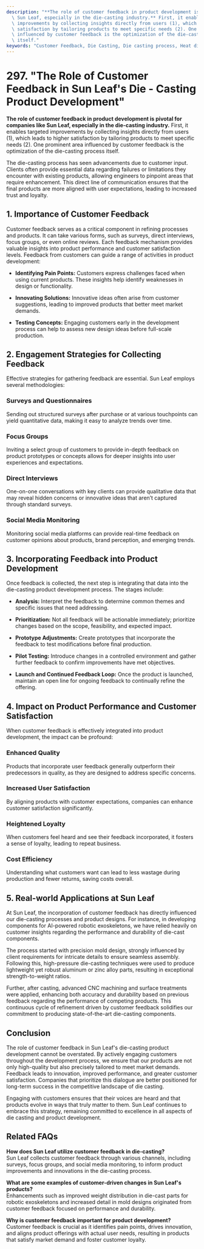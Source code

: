 ```yaml
---
description: "**The role of customer feedback in product development is pivotal for companies like\
  \ Sun Leaf, especially in the die-casting industry.** First, it enables targeted\
  \ improvements by collecting insights directly from users (1), which leads to higher\
  \ satisfaction by tailoring products to meet specific needs (2). One prominent area\
  \ influenced by customer feedback is the optimization of the die-casting process\
  \ itself."
keywords: "Customer Feedback, Die Casting, Die casting process, Heat dissipation performance"
---
```

# 297. "The Role of Customer Feedback in Sun Leaf's Die - Casting Product Development"

**The role of customer feedback in product development is pivotal for companies like Sun Leaf, especially in the die-casting industry.** First, it enables targeted improvements by collecting insights directly from users (1), which leads to higher satisfaction by tailoring products to meet specific needs (2). One prominent area influenced by customer feedback is the optimization of the die-casting process itself.

The die-casting process has seen advancements due to customer input. Clients often provide essential data regarding failures or limitations they encounter with existing products, allowing engineers to pinpoint areas that require enhancement. This direct line of communication ensures that the final products are more aligned with user expectations, leading to increased trust and loyalty.

## **1. Importance of Customer Feedback**

Customer feedback serves as a critical component in refining processes and products. It can take various forms, such as surveys, direct interviews, focus groups, or even online reviews. Each feedback mechanism provides valuable insights into product performance and customer satisfaction levels. Feedback from customers can guide a range of activities in product development:

- **Identifying Pain Points:** Customers express challenges faced when using current products. These insights help identify weaknesses in design or functionality.
  
- **Innovating Solutions:** Innovative ideas often arise from customer suggestions, leading to improved products that better meet market demands.

- **Testing Concepts:** Engaging customers early in the development process can help to assess new design ideas before full-scale production.

## **2. Engagement Strategies for Collecting Feedback**

Effective strategies for gathering feedback are essential. Sun Leaf employs several methodologies:

### **Surveys and Questionnaires**
Sending out structured surveys after purchase or at various touchpoints can yield quantitative data, making it easy to analyze trends over time.

### **Focus Groups**
Inviting a select group of customers to provide in-depth feedback on product prototypes or concepts allows for deeper insights into user experiences and expectations.

### **Direct Interviews**
One-on-one conversations with key clients can provide qualitative data that may reveal hidden concerns or innovative ideas that aren’t captured through standard surveys.

### **Social Media Monitoring**
Monitoring social media platforms can provide real-time feedback on customer opinions about products, brand perception, and emerging trends.

## **3. Incorporating Feedback into Product Development**

Once feedback is collected, the next step is integrating that data into the die-casting product development process. The stages include:

- **Analysis:** Interpret the feedback to determine common themes and specific issues that need addressing.
  
- **Prioritization:** Not all feedback will be actionable immediately; prioritize changes based on the scope, feasibility, and expected impact.

- **Prototype Adjustments:** Create prototypes that incorporate the feedback to test modifications before final production.

- **Pilot Testing:** Introduce changes in a controlled environment and gather further feedback to confirm improvements have met objectives.

- **Launch and Continued Feedback Loop:** Once the product is launched, maintain an open line for ongoing feedback to continually refine the offering.

## **4. Impact on Product Performance and Customer Satisfaction**

When customer feedback is effectively integrated into product development, the impact can be profound:

### **Enhanced Quality**
Products that incorporate user feedback generally outperform their predecessors in quality, as they are designed to address specific concerns.

### **Increased User Satisfaction**
By aligning products with customer expectations, companies can enhance customer satisfaction significantly.

### **Heightened Loyalty**
When customers feel heard and see their feedback incorporated, it fosters a sense of loyalty, leading to repeat business.

### **Cost Efficiency**
Understanding what customers want can lead to less wastage during production and fewer returns, saving costs overall.

## **5. Real-world Applications at Sun Leaf**

At Sun Leaf, the incorporation of customer feedback has directly influenced our die-casting processes and product designs. For instance, in developing components for AI-powered robotic exoskeletons, we have relied heavily on customer insights regarding the performance and durability of die-cast components. 

The process started with precision mold design, strongly influenced by client requirements for intricate details to ensure seamless assembly. Following this, high-pressure die-casting techniques were used to produce lightweight yet robust aluminum or zinc alloy parts, resulting in exceptional strength-to-weight ratios. 

Further, after casting, advanced CNC machining and surface treatments were applied, enhancing both accuracy and durability based on previous feedback regarding the performance of competing products. This continuous cycle of refinement driven by customer feedback solidifies our commitment to producing state-of-the-art die-casting components.

## **Conclusion**

The role of customer feedback in Sun Leaf's die-casting product development cannot be overstated. By actively engaging customers throughout the development process, we ensure that our products are not only high-quality but also precisely tailored to meet market demands. Feedback leads to innovation, improved performance, and greater customer satisfaction. Companies that prioritize this dialogue are better positioned for long-term success in the competitive landscape of die casting.

Engaging with customers ensures that their voices are heard and that products evolve in ways that truly matter to them. Sun Leaf continues to embrace this strategy, remaining committed to excellence in all aspects of die casting and product development.

## **Related FAQs**

**How does Sun Leaf utilize customer feedback in die-casting?**  
Sun Leaf collects customer feedback through various channels, including surveys, focus groups, and social media monitoring, to inform product improvements and innovations in the die-casting process.

**What are some examples of customer-driven changes in Sun Leaf's products?**  
Enhancements such as improved weight distribution in die-cast parts for robotic exoskeletons and increased detail in mold designs originated from customer feedback focused on performance and durability.

**Why is customer feedback important for product development?**  
Customer feedback is crucial as it identifies pain points, drives innovation, and aligns product offerings with actual user needs, resulting in products that satisfy market demand and foster customer loyalty.
